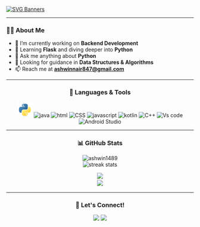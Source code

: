 [![SVG Banners](https://svg-banners.vercel.app/api?type=origin&text1=Hi👋%20I'm%20Ashwin&text2=Welcome%20to%20my%20GitHub&width=800&height=400)](https://github.com/Akshay090/svg-banners)

---

### 👨‍💻 About Me
- 👀 I’m currently working on **Backend Development**  
- 🌱 Learning **Flask** and diving deeper into **Python**  
- 💬 Ask me anything about **Python**  
- 💞 Looking for guidance in **Data Structures & Algorithms**  
- 📫 Reach me at **ashwinnair847@gmail.com**

---

<h3 align="center">🚀 Languages & Tools</h3>
<p align="center">
  <img src="https://raw.githubusercontent.com/devicons/devicon/master/icons/python/python-original.svg" alt="python" width="40" height="40"/>
  <img src="https://github.com/Ashwin145/Ashwin145/assets/89822123/90e693b4-d8ce-4491-b1bf-0546926b18cb" alt="java" width="40" height="40"/>
  <img src="https://github.com/Ashwin145/Ashwin145/assets/89822123/3ce3c66b-3b7e-441f-a079-2df45efae620" alt="html" width="40" height="40"/>
  <img src="https://github.com/Ashwin145/Ashwin145/assets/89822123/49980136-c859-4426-aeea-f071524f6240" alt="CSS" width="40" height="40"/>
  <img src="https://github.com/Ashwin145/Ashwin145/assets/89822123/c72ebe21-57f3-46f1-9b12-7511695e50ac" alt="javascript" width="40" height="40"/>
  <img src="https://github.com/Ashwin145/Ashwin145/assets/89822123/7cf09d8b-7479-4a75-a786-c48e651814da" alt="kotlin" width="40" height="40"/>
  <img src="https://github.com/Ashwin145/Ashwin145/assets/89822123/0bdf3c7f-531d-4992-90a8-2859186c5d28" alt="C++" width="40" height="40"/>
  <img src="https://github.com/Ashwin145/Ashwin145/assets/89822123/9f40e677-e76d-47cd-94f9-cf4252f5d572" alt="Vs code" width="40" height="40"/> 
  <img src="https://github.com/Ashwin145/Ashwin145/assets/89822123/68b23a55-1aba-48d7-b2a1-653aa9af9fe2" alt="Android Studio" width="40" height="40"/>  
</p>

---

<h3 align="center">📊 GitHub Stats</h3>
<p align="center">
  <img src="https://github-readme-stats.vercel.app/api?username=ashwin1489&show_icons=true&locale=en&theme=radical&hide_border=true" alt="ashwin1489" />
  <br/>
  <img src="https://github-readme-streak-stats.herokuapp.com/?user=ashwin1489&theme=radical&hide_border=true" alt="streak stats"/>

</p>
<div align="center">  
  <img src="https://github-readme-stats.vercel.app/api/top-langs/?username=ashwin1489&layout=compact&theme=radical&hide_border=true" />
</div>

<div align="center">  <img src="https://github-readme-streak-stats.herokuapp.com/?user=ashwin1489&theme=radical&hide_border=true" /></div>


---

<h3 align="center">🌟 Let's Connect!</h3>
<p align="center">
  <a href="mailto:ashwinnair847@gmail.com"><img src="https://img.shields.io/badge/Email-D14836?style=for-the-badge&logo=gmail&logoColor=white"/></a>
  <a href="https://github.com/ashwin1489"><img src="https://img.shields.io/badge/GitHub-100000?style=for-the-badge&logo=github&logoColor=white"/></a>

</p>
